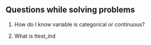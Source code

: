 ## Questions while solving problems


1. How do I know variable is categorical or continuous?

2. What is ttest_ind